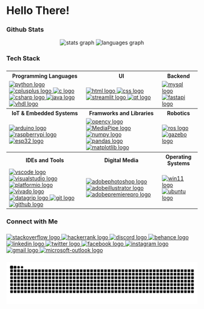 <h1 align="left">Hello There!</h1>

<h3 align="left">Github Stats</h3>
<div align="center">
  <img src="https://github-readme-stats.vercel.app/api?username=akinduid&hide=Makefile,Cmake,Jupyter%20Notebook&rank_icon=github&show=prs_merged_percentage&hide=contribs,issues&show_icons=true&custom_title=Open%20Source%20Contributions&bg_color=1a101c25&icon_color=9595ea&text_color=ffffff&title_color=9595ea&border_radius=10&border_color=6b4176#gh-dark-mode-only" height="150" alt="stats graph"  />
  <img src="https://github-readme-stats.vercel.app/api/top-langs/?username=akinduid&layout=compact&langs_count=5&custom_title=Most%20Used%20Languages&card_width=470px&bg_color=1a101c25&text_color=ffffff&title_color=9595ea&border_radius=10&border_color=6b4176#gh-dark-mode-only" height="150" alt="languages graph"  />
</div>

###

<h3 align="left">Tech Stack</h3>

###

<table>
  <tr>
    <th>Programming Languages</th>
    <th>UI</th>
    <th>Backend</th>
  </tr>
  <tr>
    <td>
      <a href="https://www.python.org/">
        <img src="https://cdn.jsdelivr.net/gh/devicons/devicon/icons/python/python-original.svg" height="30" alt="python logo" />
      </a>
      <a href="https://isocpp.org/">
        <img src="https://cdn.jsdelivr.net/gh/devicons/devicon/icons/cplusplus/cplusplus-original.svg" height="30" alt="cplusplus logo" />
      </a>
      <a href="https://www.iso.org/standard/74528.html">
        <img src="https://cdn.jsdelivr.net/gh/devicons/devicon/icons/c/c-original.svg" height="30" alt="c logo" />
      </a>
      <a href="https://learn.microsoft.com/en-us/dotnet/csharp/">
        <img src="https://cdn.jsdelivr.net/gh/devicons/devicon/icons/csharp/csharp-original.svg" height="30" alt="csharp logo" />
      </a>
      <a href="https://www.java.com/">
        <img src = "https://cdn.jsdelivr.net/gh/devicons/devicon/icons/java/java-original.svg" height="30" alt="java logo" />
      </a>
      <a href="https://opensource.ieee.org/vasg">
        <img src = "https://play-lh.googleusercontent.com/vl0b1cjMAWvoPU6Rm5d7g3QWRaxq35QbOc-ln0iCpV1OetUmlF4uKiLgdP3rbvinKw=w240-h480-rw" height="30" alt="vhdl logo" />
      </a>
    </td>
    <td>
      <a href="https://www.w3.org/standards/history/html52/">
        <img src="https://cdn.jsdelivr.net/gh/devicons/devicon/icons/html5/html5-original.svg" height="30" alt="html logo" />
      </a>
      <a href="https://www.w3.org/TR/CSS/#css">
        <img src="https://cdn.jsdelivr.net/gh/devicons/devicon/icons/css3/css3-original.svg" height="30" alt="css logo" />
      </a>
      <a href="https://streamlit.io/">
        <img src="https://cdn.jsdelivr.net/gh/devicons/devicon/icons/streamlit/streamlit-original.svg" height="30" alt="streamlit logo" />
      </a>
      <a href="https://wiki.python.org/moin/PyQt">
        <img src="https://cdn.jsdelivr.net/gh/devicons/devicon/icons/qt/qt-original.svg" height="30" alt="qt logo" />
      </a>
    </td>
    <td>
      <a href="https://www.mysql.com/">
        <img src="https://cdn.jsdelivr.net/gh/devicons/devicon/icons/mysql/mysql-original.svg" height="30" alt="mysql logo" />
      </a>
      <a href="https://fastapi.tiangolo.com/">
        <img src="https://cdn.jsdelivr.net/gh/devicons/devicon/icons/fastapi/fastapi-original.svg" height="30" alt="fastapi logo" />
      </a>
  </tr>
  <tr>
    <th>IoT & Embedded Systems</th>
    <th>Framworks and Libraries</th>
    <th>Robotics</th>
  </tr>
  <tr>
    <td>
      </a>
      <a href="https://www.arduino.cc/">
        <img src="https://cdn.jsdelivr.net/gh/devicons/devicon/icons/arduino/arduino-original.svg" height="30" alt="arduino logo" />
      </a>
      <a href="https://www.raspberrypi.org/">
        <img src="https://cdn.jsdelivr.net/gh/devicons/devicon/icons/raspberrypi/raspberrypi-original.svg" height="30" alt="raspberrypi logo"/>
      </a>
      <a href="https://www.espressif.com/en/products/socs/esp32">
        <img src="https://www.espressif.com/sites/all/themes/espressif/images/logo-guidelines/primary-vertical-logo.png" height="30" alt="esp32 logo"/>
      </a>
    </td>
     <td>
      <a href="https://opencv.org/">
        <img src="https://cdn.jsdelivr.net/gh/devicons/devicon/icons/opencv/opencv-original.svg" height="30" alt="opencv logo" />
      </a>
       <a href="https://ai.google.dev/edge/mediapipe/framework">
        <img src="https://viz.mediapipe.dev/logo.png" height="30" alt="MediaPipe logo" />
      </a>
      <a href="https://numpy.org/">
        <img src="https://cdn.jsdelivr.net/gh/devicons/devicon/icons/numpy/numpy-original.svg" height="30" alt="numpy logo" />
      </a>
      <a href="https://pandas.pydata.org/">
        <img src="https://cdn.jsdelivr.net/gh/devicons/devicon/icons/pandas/pandas-original.svg" height="30" alt="pandas logo" />
      </a>
       <a href="https://matplotlib.org/">
        <img src="https://cdn.jsdelivr.net/gh/devicons/devicon/icons/matplotlib/matplotlib-original.svg" height="30" alt="matplotlib logo" />
      </a>
    </td>
    <td>
      <a href="https://www.ros.org/">
        <img src="https://cdn.jsdelivr.net/gh/devicons/devicon/icons/ros/ros-original.svg" height="30" alt="ros logo" />
      </a>
      <a href="https://gazebosim.org/home">
        <img src="https://cdn.jsdelivr.net/gh/devicons/devicon/icons/gazebo/gazebo-original.svg" height="30" alt="gazebo logo" />
      </a>
    </td>
  </tr>
  <tr>
    <th>IDEs and Tools</th>
    <th>Digital Media</th>
    <th>Operating Systems</th>
  </tr>
  <tr>
    <td>
      <a href="https://code.visualstudio.com/">
        <img src="https://cdn.jsdelivr.net/gh/devicons/devicon/icons/vscode/vscode-original.svg" height="30" alt="vscode logo" />
      </a>
      <a href="https://visualstudio.microsoft.com/">
        <img src="https://cdn.jsdelivr.net/gh/devicons/devicon/icons/visualstudio/visualstudio-original.svg" height="30" alt="visualstudio logo" />
      </a>
      <a href="https://platformio.org/">
        <img src="https://cdn.platformio.org/images/platformio-logo.17fdc3bc.png" height="30" alt="platformio logo" />
      </a>
      <a href="https://www.amd.com/en/products/software/adaptive-socs-and-fpgas/vivado.html">
        <img src="https://flathub.org/_next/image?url=https%3A%2F%2Fdl.flathub.org%2Fmedia%2Fcom%2Fgithub%2Fcorna.Vivado%2F07ad2cd5a0a53383dce2081f799f9726%2Ficons%2F128x128%2Fcom.github.corna.Vivado.png&w=128&q=100" height="30" alt="vivado logo" />
      </a>
      <a href="https://www.jetbrains.com/datagrip/">
        <img src="https://cdn.jsdelivr.net/gh/devicons/devicon/icons/datagrip/datagrip-original.svg" height="30" alt="datagrip logo" />
      </a>
      <a href="https://git-scm.com/">
        <img src="https://cdn.jsdelivr.net/gh/devicons/devicon/icons/git/git-original.svg" height="30" alt="git logo" />
      </a>
      <a href="https://github.com/">
        <img src="https://cdn.jsdelivr.net/gh/devicons/devicon/icons/github/github-original.svg" height="30" alt="github logo" />
      </a>
    </td>
    <td>
      <a href="https://www.adobe.com/products/photoshop.html">
        <img src="https://skillicons.dev/icons?i=ps" height="30" alt="adobephotoshop logo" />
      </a>
      <a href="https://www.adobe.com/products/illustrator.html">
        <img src="https://skillicons.dev/icons?i=ai" height="30" alt="adobeillustrator logo" />
      </a>
      <a href="https://www.adobe.com/products/premiere.html">
        <img src="https://skillicons.dev/icons?i=pr" height="30" alt="adobepremierepro logo" />
      </a>
    </td>
    <td>
    <a href="https://www.microsoft.com/en-us/windows/windows-11?r=1">
        <img src="https://cdn.jsdelivr.net/gh/devicons/devicon/icons/windows11/windows11-original.svg" height="30" alt="win11 logo" />
      </a>
      <a href="https://ubuntu.com/">
        <img src="https://skillicons.dev/icons?i=ubuntu" height="30" alt="ubuntu logo" />
      </a>
    </td>
  </tr>
</table>
<!--dv>
<div align="left">
  <a href="https://www.w3.org/standards/history/html52/">
    <img src="https://cdn.jsdelivr.net/gh/devicons/devicon/icons/html5/html5-original.svg" height="30" alt="html logo"  />
</a>
  <a href="https://www.w3.org/TR/CSS/#css">
    <img src="https://cdn.jsdelivr.net/gh/devicons/devicon/icons/css3/css3-original.svg" height="30" alt="css logo"  />
</a>
  <a href="https://www.python.org/">
    <img src="https://cdn.jsdelivr.net/gh/devicons/devicon/icons/python/python-original.svg" height="30" alt="python logo"  />
</a>
<img width="12" />
<a href="https://isocpp.org/">
    <img src="https://cdn.jsdelivr.net/gh/devicons/devicon/icons/cplusplus/cplusplus-original.svg" height="30" alt="cplusplus logo"  />
</a>
<img width="12" />
<a href="https://www.iso.org/standard/74528.html">
    <img src="https://cdn.jsdelivr.net/gh/devicons/devicon/icons/c/c-original.svg" height="30" alt="c logo"  />
</a>
<img width="12" />
<a href="https://www.mysql.com/">
    <img src="https://cdn.jsdelivr.net/gh/devicons/devicon/icons/mysql/mysql-original.svg" height="30" alt="mysql logo"  />
</a>
<img width="12" />
<a href="https://opencv.org/">
    <img src="https://cdn.jsdelivr.net/gh/devicons/devicon/icons/opencv/opencv-original.svg" height="30" alt="opencv logo"  />
</a>
<img width="12" />
<a href="https://www.arduino.cc/">
    <img src="https://cdn.jsdelivr.net/gh/devicons/devicon/icons/arduino/arduino-original.svg" height="30" alt="arduino logo"  />
</a>
<img width="12" />
<a href="https://www.raspberrypi.org/">
    <img src="https://cdn.jsdelivr.net/gh/devicons/devicon/icons/raspberrypi/raspberrypi-original.svg" height="30" alt="raspberrypi logo"  />
</a>
  <a href="https://www.ros.org/">
    <img src="https://cdn.jsdelivr.net/gh/devicons/devicon/icons/ros/ros-original.svg" height="30" alt="ros logo"  />
</a>
<img width="12" />
<a href="https://www.linux.org/">
    <img src="https://cdn.jsdelivr.net/gh/devicons/devicon/icons/linux/linux-original.svg" height="30" alt="linux logo"  />
</a>
<img width="12" />
<a href="https://git-scm.com/">
    <img src="https://cdn.jsdelivr.net/gh/devicons/devicon/icons/git/git-original.svg" height="30" alt="git logo"  />
</a>
<img width="12" />
<a href="https://github.com/">
    <img src="https://cdn.jsdelivr.net/gh/devicons/devicon/icons/github/github-original.svg" height="30" alt="github logo"  />
</a>
<img width="12" />
<a href="https://code.visualstudio.com/">
    <img src="https://cdn.jsdelivr.net/gh/devicons/devicon/icons/vscode/vscode-original.svg" height="30" alt="vscode logo"  />
</a>
<img width="12" />
<a href="https://www.adobe.com/products/photoshop.html">
    <img src="https://skillicons.dev/icons?i=ps" height="30" alt="adobephotoshop logo"  />
</a>
<img width="12" />
<a href="https://www.adobe.com/products/illustrator.html">
    <img src="https://skillicons.dev/icons?i=ai" height="30" alt="adobeillustrator logo"  />
</a>
<img width="12" />
<a href="https://www.adobe.com/products/premiere.html">
    <img src="https://skillicons.dev/icons?i=pr" height="30" alt="adobepremierepro logo"  />
</a>
  <div-->
</div>

###

<h3 align="left">Connect with Me</h3>

###

<div align="left">
  <a href="https://stackoverflow.com">
    <img src="https://raw.githubusercontent.com/maurodesouza/profile-readme-generator/master/src/assets/icons/social/stackoverflow/default.svg" width="42" height="30" alt="stackoverflow logo" />
</a>

<a href="https://www.hackerrank.com/profile/AkinduID">
    <img src="https://raw.githubusercontent.com/maurodesouza/profile-readme-generator/master/src/assets/icons/social/hackerrank/default.svg" width="42" height="30" alt="hackerrank logo" />
</a>

<a href="https://discord.com">
    <img src="https://raw.githubusercontent.com/maurodesouza/profile-readme-generator/master/src/assets/icons/social/discord/default.svg" width="42" height="30" alt="discord logo" />
</a>

<a href="https://www.behance.net/akinduid">
    <img src="https://raw.githubusercontent.com/maurodesouza/profile-readme-generator/master/src/assets/icons/social/behance/default.svg" width="42" height="30" alt="behance logo" />
</a>

<a href="https://linkedin.com/in/akinduid">
    <img src="https://raw.githubusercontent.com/maurodesouza/profile-readme-generator/master/src/assets/icons/social/linkedin/default.svg" width="42" height="30" alt="linkedin logo" />
</a>

<a href="https://twitter.com/akindu_id">
    <img src="https://raw.githubusercontent.com/maurodesouza/profile-readme-generator/master/src/assets/icons/social/twitter/default.svg" width="42" height="30" alt="twitter logo" />
</a>

<a href="https://facebook.com/akindu.id/">
    <img src="https://raw.githubusercontent.com/maurodesouza/profile-readme-generator/master/src/assets/icons/social/facebook/default.svg" width="42" height="30" alt="facebook logo" />
</a>

<a href="https://instagram.com/akindu.id/">
    <img src="https://raw.githubusercontent.com/maurodesouza/profile-readme-generator/master/src/assets/icons/social/instagram/default.svg" width="42" height="30" alt="instagram logo" />
</a>

<a href="mailto:akinduid@gmail.com">
    <img src="https://raw.githubusercontent.com/maurodesouza/profile-readme-generator/master/src/assets/icons/social/gmail/default.svg" width="42" height="30" alt="gmail logo" />
</a>

<a href="mailto:akinduid100@outlook.com">
    <img src="https://raw.githubusercontent.com/maurodesouza/profile-readme-generator/master/src/assets/icons/social/microsoft-outlook/default.svg" width="42" height="30" alt="microsoft-outlook logo" />
</a>

  
</div>

###

<img src="https://raw.githubusercontent.com/akinduid/akinduid/output/snake.svg" alt="Snake animation" />

###
